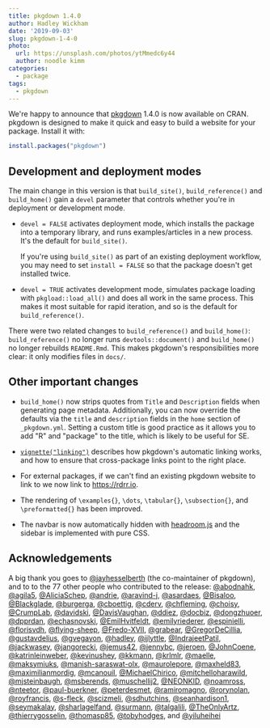 ```yaml
---
title: pkgdown 1.4.0
author: Hadley Wickham
date: '2019-09-03'
slug: pkgdown-1-4-0
photo:
  url: https://unsplash.com/photos/ytMmedc6y44
  author: noodle kimm
categories:
  - package
tags:
  - pkgdown
---
```


We're happy to announce that [pkgdown](https://pkgdown.r-lib.org/) 1.4.0 is now
available on CRAN. pkgdown is designed to make it quick and easy to build a
website for your package. Install it with:


```r
install.packages("pkgdown")
```


## Development and deployment modes

The main change in this version is that `build_site()`, `build_reference()` and  `build_home()` gain a `devel` parameter that controls whether you're in deployment or development mode. 

*  `devel = FALSE` activates deployment mode, which installs the package into a 
    temporary library, and runs examples/articles in a new process. It's the
    default for `build_site()`. 
  
    If you're using `build_site()` as part of an existing deployment workflow, 
    you may need to set `install = FALSE` so that the package doesn't get 
    installed twice.

*   `devel = TRUE` activates development mode, simulates package loading with
    `pkgload::load_all()` and does all work in the same process. This makes it
    most suitable for rapid iteration, and so is the default for 
    `build_reference()`. 
  
There were two related changes to `build_reference()` and `build_home()`: `build_reference()` no longer runs `devtools::document()` and `build_home()` no longer rebuilds `README.Rmd`.  This makes pkgdown's responsibilities more clear: it only modifies files in `docs/`.

## Other important changes

* `build_home()` now strips quotes from `Title` and `Description` fields 
  when generating page metadata. Additionally, you can now override the 
  defaults via the `title` and `description` fields in the `home` section of 
  `_pkgdown.yml`. Setting a custom title is good practice as it allows you to 
  add "R" and "package" to the title, which is likely to be useful for SE.

* [`vignette("linking")`](https://pkgdown.r-lib.org/articles/linking.html) 
  describes how pkgdown's automatic linking works, and how to ensure that
  cross-package links point to the right place. 
  
* For external packages, if we can't find an existing pkgdown website to link
  to we now link to <https://rdrr.io>.

* The rendering of `\examples{}`, `\dots`, `\tabular{}`, `\subsection{}`,
  and `\preformatted{}` has been improved.

* The navbar is now automatically hidden with 
  [headroom.js](https://wicky.nillia.ms/headroom.js/) and the sidebar
  is implemented with pure CSS.

## Acknowledgements

A big thank you goes to [&#x0040;jayhesselberth](https://github.com/jayhesselberth) (the co-maintainer of pkgdown), and to to the 77 other people who contributed to the release:
[&#x0040;abodnahk](https://github.com/abodnahk), [&#x0040;agila5](https://github.com/agila5), [&#x0040;AliciaSchep](https://github.com/AliciaSchep), [&#x0040;andrie](https://github.com/andrie), [&#x0040;aravind-j](https://github.com/aravind-j), [&#x0040;asardaes](https://github.com/asardaes), [&#x0040;Bisaloo](https://github.com/Bisaloo), [&#x0040;Blackglade](https://github.com/Blackglade), [&#x0040;burgerga](https://github.com/burgerga), [&#x0040;cboettig](https://github.com/cboettig), [&#x0040;cderv](https://github.com/cderv), [&#x0040;chfleming](https://github.com/chfleming), [&#x0040;choisy](https://github.com/choisy), [&#x0040;CrumpLab](https://github.com/CrumpLab), [&#x0040;davidski](https://github.com/davidski), [&#x0040;DavisVaughan](https://github.com/DavisVaughan), [&#x0040;ddiez](https://github.com/ddiez), [&#x0040;docbiz](https://github.com/docbiz), [&#x0040;dongzhuoer](https://github.com/dongzhuoer), [&#x0040;dpprdan](https://github.com/dpprdan), [&#x0040;echasnovski](https://github.com/echasnovski), [&#x0040;EmilHvitfeldt](https://github.com/EmilHvitfeldt), [&#x0040;emilyriederer](https://github.com/emilyriederer), [&#x0040;espinielli](https://github.com/espinielli), [&#x0040;florisvdh](https://github.com/florisvdh), [&#x0040;flying-sheep](https://github.com/flying-sheep), [&#x0040;Fredo-XVII](https://github.com/Fredo-XVII), [&#x0040;grabear](https://github.com/grabear), [&#x0040;GregorDeCillia](https://github.com/GregorDeCillia), [&#x0040;gustavdelius](https://github.com/gustavdelius), [&#x0040;gvegayon](https://github.com/gvegayon), [&#x0040;hadley](https://github.com/hadley), [&#x0040;ijlyttle](https://github.com/ijlyttle), [&#x0040;IndrajeetPatil](https://github.com/IndrajeetPatil), [&#x0040;jackwasey](https://github.com/jackwasey), [&#x0040;jangorecki](https://github.com/jangorecki), [&#x0040;jemus42](https://github.com/jemus42), [&#x0040;jennybc](https://github.com/jennybc), [&#x0040;jeroen](https://github.com/jeroen), [&#x0040;JohnCoene](https://github.com/JohnCoene), [&#x0040;katrinleinweber](https://github.com/katrinleinweber), [&#x0040;kevinushey](https://github.com/kevinushey), [&#x0040;kkmann](https://github.com/kkmann), [&#x0040;krlmlr](https://github.com/krlmlr), [&#x0040;maelle](https://github.com/maelle), [&#x0040;maksymiuks](https://github.com/maksymiuks), [&#x0040;manish-saraswat-olx](https://github.com/manish-saraswat-olx), [&#x0040;maurolepore](https://github.com/maurolepore), [&#x0040;maxheld83](https://github.com/maxheld83), [&#x0040;maximilianmordig](https://github.com/maximilianmordig), [&#x0040;mcanouil](https://github.com/mcanouil), [&#x0040;MichaelChirico](https://github.com/MichaelChirico), [&#x0040;mitchelloharawild](https://github.com/mitchelloharawild), [&#x0040;mjsteinbaugh](https://github.com/mjsteinbaugh), [&#x0040;msberends](https://github.com/msberends), [&#x0040;muschellij2](https://github.com/muschellij2), [&#x0040;NEONKID](https://github.com/NEONKID), [&#x0040;noamross](https://github.com/noamross), [&#x0040;nteetor](https://github.com/nteetor), [&#x0040;paul-buerkner](https://github.com/paul-buerkner), [&#x0040;peterdesmet](https://github.com/peterdesmet), [&#x0040;ramiromagno](https://github.com/ramiromagno), [&#x0040;rorynolan](https://github.com/rorynolan), [&#x0040;royfrancis](https://github.com/royfrancis), [&#x0040;s-fleck](https://github.com/s-fleck), [&#x0040;scizmeli](https://github.com/scizmeli), [&#x0040;sdhutchins](https://github.com/sdhutchins), [&#x0040;seanhardison1](https://github.com/seanhardison1), [&#x0040;seymakalay](https://github.com/seymakalay), [&#x0040;sharlagelfand](https://github.com/sharlagelfand), [&#x0040;surmann](https://github.com/surmann), [&#x0040;talgalili](https://github.com/talgalili), [&#x0040;TheOnlyArtz](https://github.com/TheOnlyArtz), [&#x0040;thierrygosselin](https://github.com/thierrygosselin), [&#x0040;thomasp85](https://github.com/thomasp85), [&#x0040;tobyhodges](https://github.com/tobyhodges), and [&#x0040;yiluheihei](https://github.com/yiluheihei)
